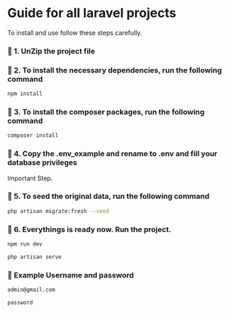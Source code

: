# Guide for all laravel projects

To install and use follow these steps carefully.

### 🚀 1. UnZip the project file

### 🚀 2. To install the necessary dependencies, run the following command

```bash
npm install
```

### 🚀 3. To install the composer packages, run the following command

```bash
composer install
```

### 🚀 4. Copy the .env_example and rename to .env and fill your database privileges
Important Step.

### 🚀 5. To seed the original data, run the following command

```bash
php artisan migrate:fresh --seed
```

### 🚀 6. Everythings is ready now. Run the project.

```bash
npm run dev
```

```bash
php artisan serve
```

### 🚀 Example Username and password

```bash
admin@gmail.com
```

```bash
password
```
